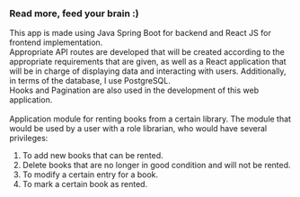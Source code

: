 ### Read more, feed your brain :)
This app is made using Java Spring Boot for backend and React JS for frontend implementation. <br />
Appropriate API routes are developed that will be created according to the appropriate requirements that are given, as well as a React application that will be in charge of displaying data and interacting with users. Additionally, in terms of the database, I use PostgreSQL. <br />
Hooks and Pagination are also used in the development of this web application.
<br />
<br />
Application module for renting books from a certain library. 
The module that would be used by a user with a role librarian, who would have several privileges:
1) To add new books that can be rented. <br />
2) Delete books that are no longer in good condition and will not be rented. <br />
3) To modify a certain entry for a book. <br />
4) To mark a certain book as rented. <br />

